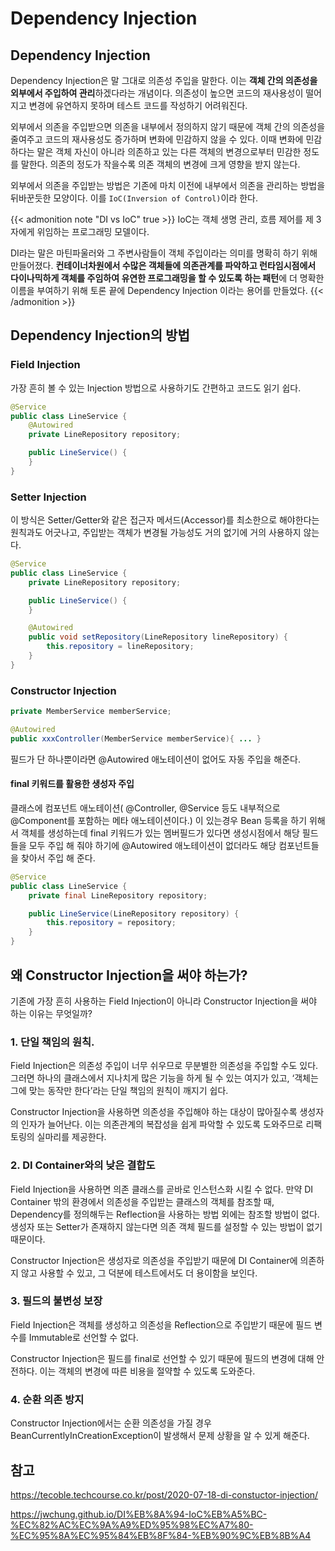 # Dependency Injection


## Dependency Injection
Dependency Injection은 말 그대로 의존성 주입을 말한다. 이는 **객체 간의 의존성을 외부에서 주입하여 관리**하겠다라는 개념이다. 의존성이 높으면 코드의 재사용성이 떨어지고 변경에 유연하지 못하며 테스트 코드를 작성하기 어려워진다.

외부에서 의존을 주입받으면 의존을 내부에서 정의하지 않기 때문에 객체 간의 의존성을 줄여주고 코드의 재사용성도 증가하며 변화에 민감하지 않을 수 있다. 이때 변화에 민감하다는 말은 객체 자신이 아니라 의존하고 있는 다른 객체의 변경으로부터 민감한 정도를 말한다. 의존의 정도가 작을수록 의존 객체의 변경에 크게 영향을 받지 않는다.

외부에서 의존을 주입받는 방법은 기존에 마치 이전에 내부에서 의존을 관리하는 방법을 뒤바꾼듯한 모양이다. 이를 `IoC(Inversion of Control)`이라 한다.

{{< admonition note "DI vs IoC" true >}}
IoC는 객체 생명 관리, 흐름 제어를 제 3자에게 위임하는 프로그래밍 모델이다.

DI라는 말은 마틴파울러와 그 주변사람들이 객체 주입이라는 의미를 명확히 하기 위해 만들어졌다.
**컨테이너차원에서 수많은 객체들에 의존관계를 파악하고 런타임시점에서 다이나믹하게 객체를 주임하여 유연한 프로그래밍을 할 수 있도록 하는 패턴**에 더 명확한 이름을 부여하기 위해 토론 끝에 Dependency Injection 이라는 용어를 만들었다.
{{< /admonition >}}

## Dependency Injection의 방법
### Field Injection
가장 흔히 볼 수 있는 Injection 방법으로 사용하기도 간편하고 코드도 읽기 쉽다.
```java
@Service
public class LineService {
    @Autowired
    private LineRepository repository;

    public LineService() {
    }
}
```

### Setter Injection
이 방식은 Setter/Getter와 같은 접근자 메서드(Accessor)를 최소한으로 해야한다는 원칙과도 어긋나고, 주입받는 객체가 변경될 가능성도 거의 없기에 거의 사용하지 않는다. 

```java
@Service
public class LineService {
    private LineRepository repository;

    public LineService() {
    }

    @Autowired
    public void setRepository(LineRepository lineRepository) {
        this.repository = lineRepository;
    }
}
```

### Constructor Injection

```java
private MemberService memberService;

@Autowired
public xxxController(MemberService memberService){ ... }
```

필드가 단 하나뿐이라면 @Autowired 애노테이션이 없어도  자동 주입을 해준다.

#### final 키워드를 활용한 생성자 주입
클래스에 컴포넌트 애노테이션( @Controller, @Service 등도 내부적으로 @Component를 포함하는 메타 애노테이션이다.) 이 있는경우 Bean 등록을 하기 위해서 객체를 생성하는데 final 키워드가 있는 멤버필드가 있다면 생성시점에서 해당 필드들을 모두 주입 해 줘야 하기에 @Autowired 애노테이션이 없더라도 해당 컴포넌트들을 찾아서 주입 해 준다. 

```java
@Service
public class LineService {
    private final LineRepository repository;

    public LineService(LineRepository repository) {
        this.repository = repository;
    }
}
```

## 왜 Constructor Injection을 써야 하는가?
기존에 가장 흔히 사용하는 Field Injection이 아니라 Constructor Injection을 써야 하는 이유는 무엇일까?

### 1. 단일 책임의 원칙.
Field Injection은 의존성 주입이 너무 쉬우므로 무분별한 의존성을 주입할 수도 있다. 그러면 하나의 클래스에서 지나치게 많은 기능을 하게 될 수 있는 여지가 있고, ‘객체는 그에 맞는 동작만 한다’라는 단일 책임의 원칙이 깨지기 쉽다.

Constructor Injection을 사용하면 의존성을 주입해야 하는 대상이 많아질수록 생성자의 인자가 늘어난다. 이는 의존관계의 복잡성을 쉽게 파악할 수 있도록 도와주므로 리팩토링의 실마리를 제공한다.

### 2. DI Container와의 낮은 결합도
Field Injection을 사용하면 의존 클래스를 곧바로 인스턴스화 시킬 수 없다. 만약 DI Container 밖의 환경에서 의존성을 주입받는 클래스의 객체를 참조할 때, Dependency를 정의해두는 Reflection을 사용하는 방법 외에는 참조할 방법이 없다. 생성자 또는 Setter가 존재하지 않는다면 의존 객체 필드를 설정할 수 있는 방법이 없기 때문이다.

Constructor Injection은 생성자로 의존성을 주입받기 때문에 DI Container에 의존하지 않고 사용할 수 있고, 그 덕분에 테스트에서도 더 용이함을 보인다.

### 3. 필드의 불변성 보장
Field Injection은 객체를 생성하고 의존성을 Reflection으로 주입받기 때문에 필드 변수를 Immutable로 선언할 수 없다.

Constructor Injection은 필드를 final로 선언할 수 있기 때문에 필드의 변경에 대해 안전하다. 이는 객체의 변경에 따른 비용을 절약할 수 있도록 도와준다.

### 4. 순환 의존 방지
Constructor Injection에서는 순환 의존성을 가질 경우 BeanCurrentlyInCreationException이 발생해서 문제 상황을 알 수 있게 해준다.

## 참고
https://tecoble.techcourse.co.kr/post/2020-07-18-di-constuctor-injection/

https://jwchung.github.io/DI%EB%8A%94-IoC%EB%A5%BC-%EC%82%AC%EC%9A%A9%ED%95%98%EC%A7%80-%EC%95%8A%EC%95%84%EB%8F%84-%EB%90%9C%EB%8B%A4


